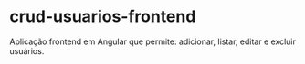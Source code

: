 # crud-usuarios-frontend
Aplicação frontend em Angular que permite: adicionar, listar, editar e excluir usuários.
